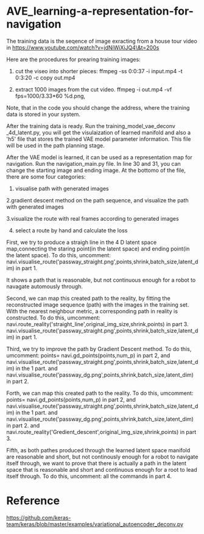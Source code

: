 # AVE_learning-a-representation-for-navigation
The training data is the seqence of image exracting from a house tour video in https://www.youtube.com/watch?v=jdNiWiXiJQ4\&t=200s

Here are the procedures for prearing training images:

1. cut the viseo into shorter pieces:
ffmpeg -ss 0:0:37 -i input.mp4 -t 0:3:20  -c copy out.mp4 

2. extract 1000 images from the cut video.
  ffmpeg -i out.mp4 -vf fps=1000/3.33*60 %d.png,

Note, that in the code you should change the address, where the training data is stored in your system. 

After the training data is ready. Run the training_model_vae_deconv _4d_latent.py,  you will get the visulaization of learned manifold and also a 'h5' file that stores the trained VAE model parameter information. This file will be used in the path planning stage.


After the VAE model is learned, it can be used as a representation map for navigation.
Run the navigation_main.py file. In line 30 and 31, you can change the starting image and ending image. At the bottomo of the file, there are some four categories:

1. visualise path with generated images

2.gradient descent method on the path sequence, and visualize the path with generated images 

3.visualize the route with real frames according to generated images

4. select a route by hand and calculate the loss

First, we try to produce a straigh line in the 4 D latent space map,connecting the staring point(in the latent space) and ending point(in the latent space). To do this, uncomment: navi.visualise_route('passway_straight.png',points,shrink,batch_size,latent_dim) in part 1.

It shows a path that is reasonable, but not continuous enough for a robot to navagate automously through.

Second, we can map this created path to the reality, by fitting the reconstructed image sequence (path) with the images in the training set. With the nearest neighbour metric, a corresponding path in reality is constructed. To do this, umcomment: navi.route_reality('straight_line',original_img_size,shrink,points) in part 3. navi.visualise_route('passway_straight.png',points,shrink,batch_size,latent_dim) in part 1.


Third, we try to improve the path by Gradient Descent method. To do this, umcomment: 
points= navi.gd_points(points,num_p) in part 2, and navi.visualise_route('passway_straight.png',points,shrink,batch_size,latent_dim) in the 1 part.
and navi.visualise_route('passway_dg.png',points,shrink,batch_size,latent_dim) in part 2.


Forth, we can map this created path to the reality. To do this, umcomment: 
points= navi.gd_points(points,num_p) in part 2, and navi.visualise_route('passway_straight.png',points,shrink,batch_size,latent_dim) in the 1 part.
and navi.visualise_route('passway_dg.png',points,shrink,batch_size,latent_dim) in part 2.
and navi.route_reality('Gredient_descent',original_img_size,shrink,points) in part 3.

Fifth, as both pathes produced through the learned latent space manifold are reasonable and short, but not continously enough for a robot to navigate itself through, we want to prove that there is actually a path in the latent space that is reasonable and short and continuous enough for a root to lead itself through.
To do this, uncomment: all the commands in part 4.





# Reference
https://github.com/keras-team/keras/blob/master/examples/variational_autoencoder_deconv.py




